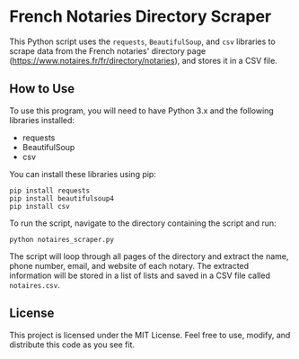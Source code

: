 # French Notaries Directory Scraper

This Python script uses the `requests`, `BeautifulSoup`, and `csv` libraries to scrape data from the French notaries' directory page (https://www.notaires.fr/fr/directory/notaries), and stores it in a CSV file.

## How to Use

To use this program, you will need to have Python 3.x and the following libraries installed:

- requests
- BeautifulSoup
- csv

You can install these libraries using pip:
```
pip install requests
pip install beautifulsoup4
pip install csv
```


To run the script, navigate to the directory containing the script and run:
```
python notaires_scraper.py
```

The script will loop through all pages of the directory and extract the name, phone number, email, and website of each notary. The extracted information will be stored in a list of lists and saved in a CSV file called `notaires.csv`.

## License
This project is licensed under the MIT License. Feel free to use, modify, and distribute this code as you see fit.

